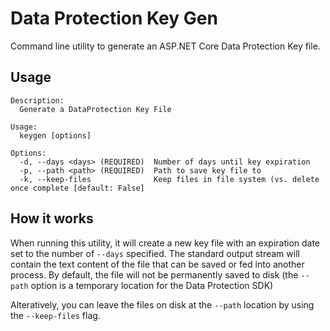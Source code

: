# Data Protection Key Gen

Command line utility to generate an ASP.NET Core Data Protection Key file. 

## Usage

``` 
Description:
  Generate a DataProtection Key File

Usage:
  keygen [options]

Options:
  -d, --days <days> (REQUIRED)  Number of days until key expiration
  -p, --path <path> (REQUIRED)  Path to save key file to
  -k, --keep-files              Keep files in file system (vs. delete once complete [default: False]

```

## How it works

When running this utility, it will create a new key file with an expiration date set to the number of `--days` specified. The standard output stream will contain the text content of the file that can be saved or fed into another process. 
By default, the file will not be permanently saved to disk (the `--path` option is a temporary location for the Data Protection SDK)

Alteratively, you can leave the files on disk at the `--path` location by using the `--keep-files` flag.